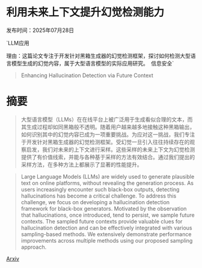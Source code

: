 # 利用未来上下文提升幻觉检测能力

发布时间：2025年07月28日

`LLM应用

理由：这篇论文专注于开发针对黑箱生成器的幻觉检测框架，探讨如何检测大型语言模型生成的幻觉内容，属于大型语言模型的实际应用研究。` `信息安全`

> Enhancing Hallucination Detection via Future Context

# 摘要

> 大型语言模型（LLMs）在在线平台上被广泛用于生成看似合理的文本，而其生成过程却如同黑箱般不透明。随着用户越来越多地接触这种黑箱输出，如何识别其中的幻觉内容已成为一项重要挑战。为应对这一挑战，我们专注于开发针对黑箱生成器的幻觉检测框架。受幻觉一旦引入往往持续存在的观察启发，我们对未来的上下文进行采样。这些采样的未来上下文为幻觉检测提供了有价值线索，并能与各种基于采样的方法有效结合。通过我们提出的采样方法，在多种方法上都展示了显著的性能提升。

> Large Language Models (LLMs) are widely used to generate plausible text on online platforms, without revealing the generation process. As users increasingly encounter such black-box outputs, detecting hallucinations has become a critical challenge. To address this challenge, we focus on developing a hallucination detection framework for black-box generators. Motivated by the observation that hallucinations, once introduced, tend to persist, we sample future contexts. The sampled future contexts provide valuable clues for hallucination detection and can be effectively integrated with various sampling-based methods. We extensively demonstrate performance improvements across multiple methods using our proposed sampling approach.

[Arxiv](https://arxiv.org/abs/2507.20546)